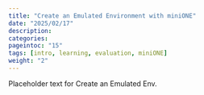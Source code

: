 ```yaml
---
title: "Create an Emulated Environment with miniONE"
date: "2025/02/17"
description:
categories:
pageintoc: "15"
tags: [intro, learning, evaluation, miniONE]
weight: "2"
---
```


<a id="create-an-emulated-environment-with-minione"></a>

<!--# Create an Emulated Environment with miniONE -->

Placeholder text for Create an Emulated Env.

